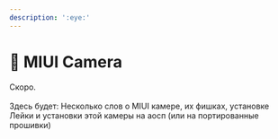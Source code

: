 ```yaml
---
description: ':eye:'
---
```


# 🎥 MIUI Camera

Скоро.\
\
Здесь будет: Несколько слов о MIUI камере, их фишках, установке Лейки и установки этой камеры на аосп (или на портированные прошивки)
